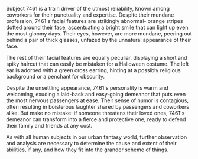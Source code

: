 Subject 7461 is a train driver of the utmost reliability, known among coworkers for their punctuality and expertise. Despite their mundane profession, 7461's facial features are strikingly abnormal- orange stripes dotted around their face, accentuating a bright smile that can light up even the most gloomy days. Their eyes, however, are more mundane, peering out behind a pair of thick glasses, unfazed by the unnatural appearance of their face.

The rest of their facial features are equally peculiar, displaying a short and spiky haircut that can easily be mistaken for a Halloween costume. The left ear is adorned with a green cross earring, hinting at a possibly religious background or a penchant for obscurity.

Despite the unsettling appearance, 7461's personality is warm and welcoming, exuding a laid-back and easy-going demeanor that puts even the most nervous passengers at ease. Their sense of humor is contagious, often resulting in boisterous laughter shared by passengers and coworkers alike. But make no mistake: if someone threatens their loved ones, 7461's demeanor can transform into a fierce and protective one, ready to defend their family and friends at any cost.

As with all human subjects in our urban fantasy world, further observation and analysis are necessary to determine the cause and extent of their abilities, if any, and how they fit into the grander scheme of things.